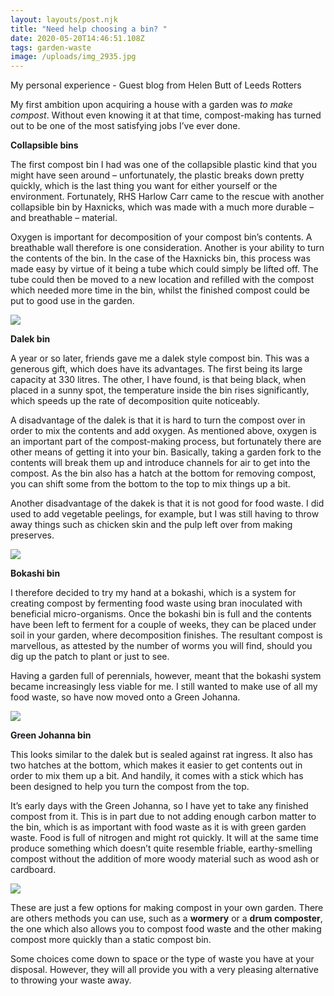 ```yaml
---
layout: layouts/post.njk
title: "Need help choosing a bin? "
date: 2020-05-20T14:46:51.108Z
tags: garden-waste
image: /uploads/img_2935.jpg
---
```

My personal experience - Guest blog from Helen Butt of Leeds Rotters

My first ambition upon acquiring a house with a garden was *to make compost*. Without even knowing it at that time, compost-making has turned out to be one of the most satisfying jobs I’ve ever done.

**Collapsible bins**

The first compost bin I had was one of the collapsible plastic kind that you might have seen around – unfortunately, the plastic breaks down pretty quickly, which is the last thing you want for either yourself or the environment. Fortunately, RHS Harlow Carr came to the rescue with another collapsible bin by Haxnicks, which was made with a much more durable – and breathable – material.

Oxygen is important for decomposition of your compost bin’s contents. A breathable wall therefore is one consideration. Another is your ability to turn the contents of the bin. In the case of the Haxnicks bin, this process was made easy by virtue of it being a tube which could simply be lifted off. The tube could then be moved to a new location and refilled with the compost which needed more time in the bin, whilst the finished compost could be put to good use in the garden.

![](/uploads/collapsible.jpg)

**Dalek bin**

A year or so later, friends gave me a dalek style compost bin. This was a generous gift, which does have its advantages. The first being its large capacity at 330 litres. The other, I have found, is that being black, when placed in a sunny spot, the temperature inside the bin rises significantly, which speeds up the rate of decomposition quite noticeably.

A disadvantage of the dalek is that it is hard to turn the compost over in order to mix the contents and add oxygen. As mentioned above, oxygen is an important part of the compost-making process, but fortunately there are other means of getting it into your bin. Basically, taking a garden fork to the contents will break them up and introduce channels for air to get into the compost. As the bin also has a hatch at the bottom for removing compost, you can shift some from the bottom to the top to mix things up a bit.

Another disadvantage of the dakek is that it is not good for food waste. I did used to add vegetable peelings, for example, but I was still having to throw away things such as chicken skin and the pulp left over from making preserves.

![](/uploads/img_2935.jpg)

**Bokashi bin**

I therefore decided to try my hand at a bokashi, which is a system for creating compost by fermenting food waste using bran inoculated with beneficial micro-organisms. Once the bokashi bin is full and the contents have been left to ferment for a couple of weeks, they can be placed under soil in your garden, where decomposition finishes. The resultant compost is marvellous, as attested by the number of worms you will find, should you dig up the patch to plant or just to see.

Having a garden full of perennials, however, meant that the bokashi system became increasingly less viable for me. I still wanted to make use of all my food waste, so have now moved onto a Green Johanna.

![](/uploads/bokashi.jpg)

**Green Johanna bin**

This looks similar to the dalek but is sealed against rat ingress. It also has two hatches at the bottom, which makes it easier to get contents out in order to mix them up a bit. And handily, it comes with a stick which has been designed to help you turn the compost from the top.

It’s early days with the Green Johanna, so I have yet to take any finished compost from it. This is in part due to not adding enough carbon matter to the bin, which is as important with food waste as it is with green garden waste. Food is full of nitrogen and might rot quickly. It will at the same time produce something which doesn’t quite resemble friable, earthy-smelling compost without the addition of more woody material such as wood ash or cardboard.

![](/uploads/green-johanna.jpg)

These are just a few options for making compost in your own garden. There are others methods you can use, such as a **wormery** or a **drum composter**, the one which also allows you to compost food waste and the other making compost more quickly than a static compost bin.

Some choices come down to space or the type of waste you have at your disposal. However, they will all provide you with a very pleasing alternative to throwing your waste away.

<!--EndFragment-->